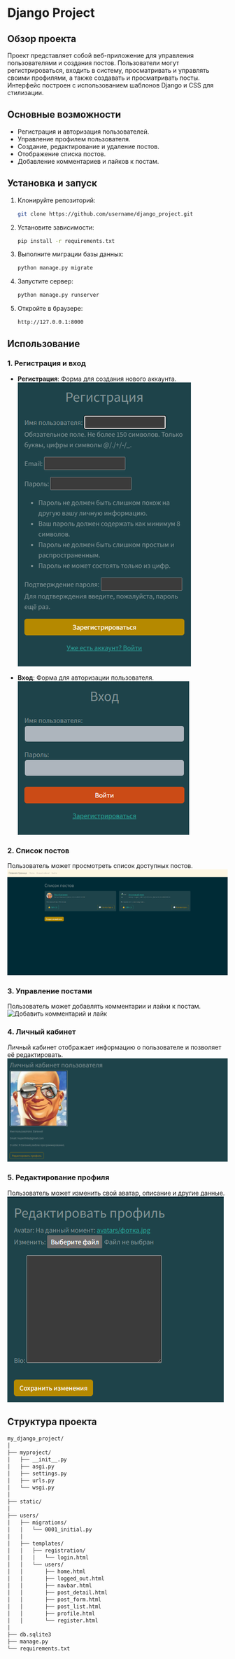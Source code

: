 
# Django Project

## Обзор проекта

Проект представляет собой веб-приложение для управления пользователями и создания постов. Пользователи могут регистрироваться, входить в систему, просматривать и управлять своими профилями, а также создавать и просматривать посты. Интерфейс построен с использованием шаблонов Django и CSS для стилизации.

## Основные возможности

- Регистрация и авторизация пользователей.
- Управление профилем пользователя.
- Создание, редактирование и удаление постов.
- Отображение списка постов.
- Добавление комментариев и лайков к постам.





## Установка и запуск

1. Клонируйте репозиторий:
   ```bash
   git clone https://github.com/username/django_project.git
   ```

2. Установите зависимости:
   ```bash
   pip install -r requirements.txt
   ```

3. Выполните миграции базы данных:
   ```bash
   python manage.py migrate
   ```

4. Запустите сервер:
   ```bash
   python manage.py runserver
   ```

5. Откройте в браузере:
   ```
   http://127.0.0.1:8000
   ```

## Использование

### 1. Регистрация и вход

- **Регистрация**: Форма для создания нового аккаунта.  
  ![Регистрация](myproject/imgs_for_readme/registration.png)

- **Вход**: Форма для авторизации пользователя.  
  ![Вход](myproject/imgs_for_readme/login.png)

### 2. Список постов

Пользователь может просмотреть список доступных постов.  
![Список постов](myproject/imgs_for_readme/post_list.png)

### 3. Управление постами

Пользователь может добавлять комментарии и лайки к постам.  
![Добавить комментарий и лайк](add_comment_and_like_post.png)

### 4. Личный кабинет

Личный кабинет отображает информацию о пользователе и позволяет её редактировать.  
![Личный кабинет](myproject/imgs_for_readme/user_profile.png)

### 5. Редактирование профиля

Пользователь может изменить свой аватар, описание и другие данные.  
![Редактирование профиля](myproject/imgs_for_readme/edit_profile.png)

## Структура проекта
```
my_django_project/
│
├── myproject/
│   ├── __init__.py
│   ├── asgi.py
│   ├── settings.py
│   ├── urls.py
│   └── wsgi.py
│
├── static/
│
├── users/
│   ├── migrations/
│   │   └── 0001_initial.py
│   │
│   ├── templates/
│   │   ├── registration/
│   │   │   └── login.html
│   │   └── users/
│   │       ├── home.html
│   │       ├── logged_out.html
│   │       ├── navbar.html
│   │       ├── post_detail.html
│   │       ├── post_form.html
│   │       ├── post_list.html
│   │       ├── profile.html
│   │       └── register.html
│
├── db.sqlite3
├── manage.py
└── requirements.txt
```